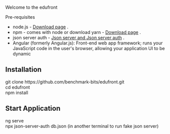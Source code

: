 Welcome to the edufront

Pre-requisites
<ul>
 <li>node.js - <a href="https://nodejs.org/en/download/" rel="nofollow">Download page</a> .</li>
 <li>npm - comes with node or download yarn - <a href="https://yarnpkg.com/lang/en/docs/install" rel="nofollow">Download page</a> .</li>
 <li>json server auth - <a href="https://www.npmjs.com/package/json-server-auth" rel="nofollow">Json server and Json server auth</a> .</li>
 <li>Angular (formerly Angular.js): Front-end web app framework; runs your JavaScript code in the user's browser, allowing your application UI to be dynamic</li>
</ul>


<h2>Installation</h2>
git clone https://github.com/benchmark-bits/edufront.git<br/>
cd edufront<br/>
npm install<br/>

<h2> Start Application </h2>
ng serve<br/>
npx json-server-auth db.json  (in another terminal to run fake json server)
